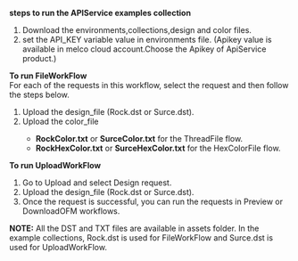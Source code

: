 **steps to run the APIService examples collection**
1. Download the environments,collections,design and color files.
2. set the API_KEY variable value in environments file. (Apikey value is available in melco cloud account.Choose the Apikey of ApiService product.)

**To run FileWorkFlow** <br />
For each of the requests in this workflow, select the request and then follow the steps below.<br />
 <ol type="1">
       <li>Upload the design_file (Rock.dst or Surce.dst).</li>
       <li>Upload the color_file</li>
         <ul type="a">
               <li><b>RockColor.txt</b> or <b>SurceColor.txt</b> for the ThreadFile flow.</li>
               <li><b>RockHexColor.txt</b> or <b>SurceHexColor.txt</b> for the HexColorFile flow.</li>
         </ul>        
 </ol>

**To run UploadWorkFlow**<br />
 <ol type="1">
       <li>Go to Upload and select Design request.</li>
       <li>Upload the design_file (Rock.dst or Surce.dst).</li>
       <li>Once the request is successful, you can run the requests in Preview or DownloadOFM workflows.</li>
 </ol>

  **NOTE:** All the DST and TXT files are available in assets folder. In the example collections, Rock.dst is used for FileWorkFlow and Surce.dst is used for UploadWorkFlow.<br />
   
